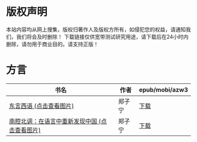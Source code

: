 # 版权声明

本站内容均从网上搜集，版权归著作人及版权方所有，如侵犯您的权益，请通知我们，我们将会及时删除！ 下载链接仅供宽带测试研究用途，请下载后在24小时内删除，请勿用于商业目的。请支持正版！

# 方言

| 书名 | 作者 | epub/mobi/azw3 |
| --- | --- | --- |
| [东言西语 (点击查看图片)](https://www.dushupai.com/attachment/2024/06/09/e0360c19c9293898.jpg) | 郑子宁 | [下载](https://url89.ctfile.com/f/31084289-1356992410-59eaec?p=8866) |
| [南腔北调：在语言中重新发现中国 (点击查看图片)](https://www.dushupai.com/attachment/2024/06/08/8977e2b272a984ea.jpg) | 郑子宁 | [下载](https://url89.ctfile.com/f/31084289-1357045024-9c30f9?p=8866) |
